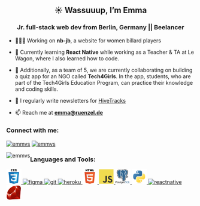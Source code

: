 <h2 align="center">☀️ Wassuuup, I’m Emma</h2>
<h3 align="center">Jr. full-stack web dev from Berlin, Germany || Beelancer </h3>

- 👩🏼‍💻 Working on **nb-jb**, a website for women billard players

- 🌱 Currently learning **React Native** while working as a Teacher & TA at Le Wagon, where I also learned how to code. 

- 👯 Additionally, as a team of 5, we are currently collaborating on building a quiz app for an NGO called **Tech4Girls**. In the app, students, who are part of the Tech4Girls Education Program, can practice their knowledge and coding skills.

- 🐝 I regularly write newsletters for [HiveTracks](www.hivetracks.com)

- 📫 Reach me at **emma@ruenzel.de**

<h3 align="left">Connect with me:</h3>
<p align="left">
<a href="https://linkedin.com/in/emmvs" target="blank"><img align="center" src="https://raw.githubusercontent.com/rahuldkjain/github-profile-readme-generator/master/src/images/icons/Social/linked-in-alt.svg" alt="emmvs" height="30" width="40" /></a>
<a href="https://instagram.com/emmvs" target="blank"><img align="center" src="https://raw.githubusercontent.com/rahuldkjain/github-profile-readme-generator/master/src/images/icons/Social/instagram.svg" alt="emmvs" height="30" width="40" /></a>
</p>

<p><img align="left" src="https://github-readme-stats.vercel.app/api/top-langs?username=emmvs&show_icons=true&locale=en&layout=compact" alt="emmvs" /></p>

<h3 align="left">Languages and Tools:</h3>
<p align="left"> <a href="https://www.w3schools.com/css/" target="_blank" rel="noreferrer"> <img src="https://raw.githubusercontent.com/devicons/devicon/master/icons/css3/css3-original-wordmark.svg" alt="css3" width="40" height="40"/> </a> <a href="https://www.figma.com/" target="_blank" rel="noreferrer"> <img src="https://www.vectorlogo.zone/logos/figma/figma-icon.svg" alt="figma" width="40" height="40"/> </a> <a href="https://git-scm.com/" target="_blank" rel="noreferrer"> <img src="https://www.vectorlogo.zone/logos/git-scm/git-scm-icon.svg" alt="git" width="40" height="40"/> </a> <a href="https://heroku.com" target="_blank" rel="noreferrer"> <img src="https://www.vectorlogo.zone/logos/heroku/heroku-icon.svg" alt="heroku" width="40" height="40"/> </a> <a href="https://www.w3.org/html/" target="_blank" rel="noreferrer"> <img src="https://raw.githubusercontent.com/devicons/devicon/master/icons/html5/html5-original-wordmark.svg" alt="html5" width="40" height="40"/> </a> <a href="https://developer.mozilla.org/en-US/docs/Web/JavaScript" target="_blank" rel="noreferrer"> <img src="https://raw.githubusercontent.com/devicons/devicon/master/icons/javascript/javascript-original.svg" alt="javascript" width="40" height="40"/> </a> <a href="https://www.postgresql.org" target="_blank" rel="noreferrer"> <img src="https://raw.githubusercontent.com/devicons/devicon/master/icons/postgresql/postgresql-original-wordmark.svg" alt="postgresql" width="40" height="40"/> </a> <a href="https://www.python.org" target="_blank" rel="noreferrer"> <img src="https://raw.githubusercontent.com/devicons/devicon/master/icons/python/python-original.svg" alt="python" width="40" height="40"/> </a> <a href="https://reactnative.dev/" target="_blank" rel="noreferrer"> <img src="https://reactnative.dev/img/header_logo.svg" alt="reactnative" width="40" height="40"/> </a> <a href="https://www.ruby-lang.org/en/" target="_blank" rel="noreferrer"> <img src="https://raw.githubusercontent.com/devicons/devicon/master/icons/ruby/ruby-original.svg" alt="ruby" width="40" height="40"/> </a></p>
